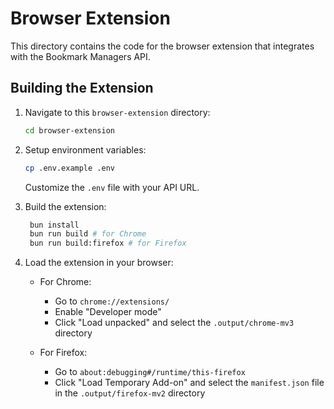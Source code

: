 # Browser Extension

This directory contains the code for the browser extension that integrates with the Bookmark Managers API.

## Building the Extension

1. Navigate to this `browser-extension` directory:

   ```bash
   cd browser-extension
   ```

2. Setup environment variables:

   ```bash
   cp .env.example .env
   ```

   Customize the `.env` file with your API URL.

3. Build the extension:

   ```bash
    bun install
    bun run build # for Chrome
    bun run build:firefox # for Firefox
    ```

4. Load the extension in your browser:

    - For Chrome:
      - Go to `chrome://extensions/`
      - Enable "Developer mode"
      - Click "Load unpacked" and select the `.output/chrome-mv3` directory
    
    - For Firefox:
      - Go to `about:debugging#/runtime/this-firefox`
      - Click "Load Temporary Add-on" and select the `manifest.json` file in the `.output/firefox-mv2` directory
